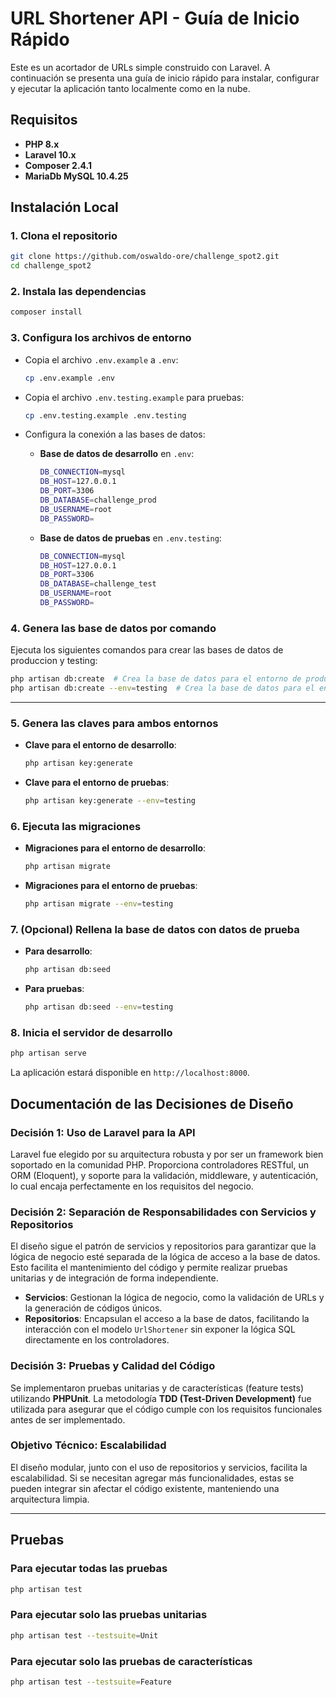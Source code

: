 
# URL Shortener API - Guía de Inicio Rápido

Este es un acortador de URLs simple construido con Laravel. A continuación se presenta una guía de inicio rápido para instalar, configurar y ejecutar la aplicación tanto localmente como en la nube.

## Requisitos

- **PHP 8.x**
- **Laravel 10.x**
- **Composer 2.4.1**
- **MariaDb MySQL 10.4.25**

## Instalación Local

### 1. Clona el repositorio

   ```bash
   git clone https://github.com/oswaldo-ore/challenge_spot2.git
   cd challenge_spot2
   ```

### 2. Instala las dependencias

   ```bash
   composer install
   ```

### 3. Configura los archivos de entorno

- Copia el archivo `.env.example` a `.env`:

   ```bash
   cp .env.example .env
   ```

- Copia el archivo `.env.testing.example` para pruebas:

   ```bash
   cp .env.testing.example .env.testing
   ```

- Configura la conexión a las bases de datos:
  - **Base de datos de desarrollo** en `.env`:

     ```bash
     DB_CONNECTION=mysql
     DB_HOST=127.0.0.1
     DB_PORT=3306
     DB_DATABASE=challenge_prod
     DB_USERNAME=root
     DB_PASSWORD=
     ```

  - **Base de datos de pruebas** en `.env.testing`:

     ```bash
     DB_CONNECTION=mysql
     DB_HOST=127.0.0.1
     DB_PORT=3306
     DB_DATABASE=challenge_test
     DB_USERNAME=root
     DB_PASSWORD=
     ```

### 4. Genera las base de datos por comando

Ejecuta los siguientes comandos para crear las bases de datos de produccion y testing:

```bash
php artisan db:create  # Crea la base de datos para el entorno de produccion
php artisan db:create --env=testing  # Crea la base de datos para el entorno de pruebas
```

---

### 5. Genera las claves para ambos entornos

- **Clave para el entorno de desarrollo**:

   ```bash
   php artisan key:generate
   ```

- **Clave para el entorno de pruebas**:

   ```bash
   php artisan key:generate --env=testing
   ```

### 6. Ejecuta las migraciones

- **Migraciones para el entorno de desarrollo**:

   ```bash
   php artisan migrate
   ```

- **Migraciones para el entorno de pruebas**:

   ```bash
   php artisan migrate --env=testing
   ```

### 7. (Opcional) Rellena la base de datos con datos de prueba

- **Para desarrollo**:

   ```bash
   php artisan db:seed
   ```

- **Para pruebas**:

   ```bash
   php artisan db:seed --env=testing
   ```

### 8. Inicia el servidor de desarrollo

   ```bash
   php artisan serve
   ```

La aplicación estará disponible en `http://localhost:8000`.

## Documentación de las Decisiones de Diseño

### Decisión 1: Uso de Laravel para la API

Laravel fue elegido por su arquitectura robusta y por ser un framework bien soportado en la comunidad PHP. Proporciona controladores RESTful, un ORM (Eloquent), y soporte para la validación, middleware, y autenticación, lo cual encaja perfectamente en los requisitos del negocio.

### Decisión 2: Separación de Responsabilidades con Servicios y Repositorios

El diseño sigue el patrón de servicios y repositorios para garantizar que la lógica de negocio esté separada de la lógica de acceso a la base de datos. Esto facilita el mantenimiento del código y permite realizar pruebas unitarias y de integración de forma independiente.

- **Servicios**: Gestionan la lógica de negocio, como la validación de URLs y la generación de códigos únicos.
- **Repositorios**: Encapsulan el acceso a la base de datos, facilitando la interacción con el modelo `UrlShortener` sin exponer la lógica SQL directamente en los controladores.

### Decisión 3: Pruebas y Calidad del Código

Se implementaron pruebas unitarias y de características (feature tests) utilizando **PHPUnit**. La metodología **TDD (Test-Driven Development)** fue utilizada para asegurar que el código cumple con los requisitos funcionales antes de ser implementado.

### Objetivo Técnico: Escalabilidad

El diseño modular, junto con el uso de repositorios y servicios, facilita la escalabilidad. Si se necesitan agregar más funcionalidades, estas se pueden integrar sin afectar el código existente, manteniendo una arquitectura limpia.

---

## Pruebas

### Para ejecutar todas las pruebas

```bash
php artisan test
```

### Para ejecutar solo las pruebas unitarias

```bash
php artisan test --testsuite=Unit
```

### Para ejecutar solo las pruebas de características

```bash
php artisan test --testsuite=Feature
```
